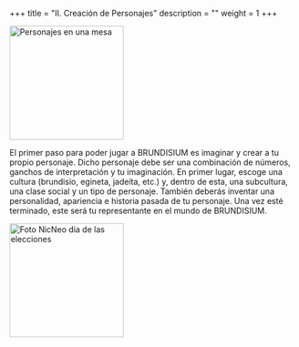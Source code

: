 +++
title = "II. Creación de Personajes"
description = ""
weight = 1
+++

 <p><img src="img/cena_personajes.png" alt="Personajes en una mesa"  height="200"></p>

El primer paso para poder jugar a BRUNDISIUM es imaginar y crear a tu propio personaje. Dicho personaje debe ser una combinación de números, ganchos de interpretación y tu imaginación. En primer lugar, escoge una cultura (brundisio, egineta, jadeíta, etc.) y, dentro de esta, una subcultura, una clase social y un tipo de personaje. También deberás inventar una personalidad, apariencia e historia pasada de tu personaje. Una vez esté terminado, este será tu representante en el mundo de BRUNDISIUM.

 <p><img src="img/yo.png" alt="Foto NicNeo dia de las elecciones"  height="200"></p>
